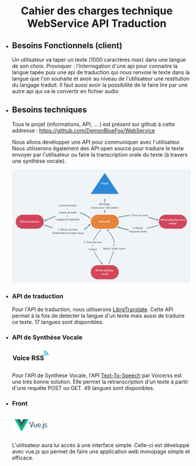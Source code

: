 # <center>**Cahier des charges technique** WebService API Traduction</center>

* ## Besoins Fonctionnels (client)

    Un utilisateur va taper un texte (1000 caractères max) dans une langue de son choix. Provoquer : l'Interrogation d'une api pour connaitre la langue tapée puis une api de traduction qui nous renvoie le texte dans la langue que l'on souhaite et avoir au niveau de l'utilisateur une restitution du langage traduit. 
    Il faut aussi avoir la possibilité de le faire lire par une autre api qui va le convertir en fichier audio

* ## Besoins techniques

    Tous le projet (informations, API, ... ) est présent sur github à cette addresse : https://github.com/DemonBlueFox/WebService

    Nous allons devélopper une API pour communiquer avec l'utilisateur. Nous utiliserons également des API open source pour traduire le texte envoyer par l'utilisateur ou faire la transcription orale du texte (à travers une synthèse vocale).

    ![](Architecture_des_API.png)

* ### API de traduction
    Pour l'API de traduction, nous utiliserons [LibreTranslate](https://github.com/LibreTranslate/LibreTranslate). Cette API permet à la fois de detecter la langue d'un texte mais aussi de traduire ce texte. 17 langues sont disponibles.

* ### API de Synthèse Vocale 
    <img src="logo_voicerss.png" alt="logo_voicerss" width="100"/>

    Pour l'API de Synthèse Vocale, l'API [Text-To-Speech](https://www.voicerss.org/api/) par Voicerss est une très bonne solution. Elle permet la retranscription d'un texte à partir d'une requête POST ou GET. 49 langues sont disponibles. 

* ### Front
    <img src="VueJS.png" alt="VueJS" width="100"/>

    L'utilisateur aura lui accès à une interface simple. Celle-ci est développé avec vue.js qui permet de faire une application web monopage simple et efficace.